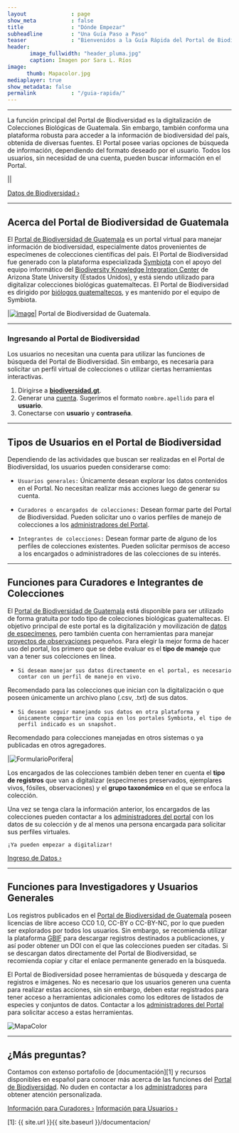 ```yaml
---
layout              : page
show_meta           : false
title               : "Dónde Empezar"
subheadline         : "Una Guía Paso a Paso"
teaser              : "Bienvenidos a la Guía Rápida del Portal de Biodiversidad de Guatemala. En esta sección pueden encontrar los primeros pasos para utilizar esta plataforma especializada en información de biodiversidad."
header: 
       image_fullwidth: "header_pluma.jpg"
       caption: Imagen por Sara L. Ríos
image: 
      thumb: Mapacolor.jpg
mediaplayer: true
show_metadata: false           
permalink           : "/guia-rapida/"
---
```


---

La función principal del Portal de Biodiversidad es la digitalización de Colecciones Biológicas de Guatemala. Sin embargo, también conforma una plataforma robusta para acceder a la información de biodiversidad del país, obtenida de diversas fuentes. El Portal posee varias opciones de búsqueda de información, dependiendo del formato deseado por el usuario. Todos los usuarios, sin necesidad de una cuenta, pueden buscar información en el Portal.

|<img class="t60" src="{{ site.urlimg }}Portal2.jpg" alt="">|

<a class="radius button small" href="{{ site.url }}{{ site.baseurl }}/datos/">Datos de Biodiversidad ›</a>

---

## Acerca del Portal de Biodiversidad de Guatemala

El [Portal de Biodiversidad de Guatemala](https://biodiversidad.gt) es un portal virtual para manejar información de biodiversidad, especialmente datos provenientes de especímenes de colecciones científicas del país. El Portal de Biodiversidad fue generado con la plataforma especializada [Symbiota](https://symbiota.org/es) con el apoyo del equipo informático del [Biodiversity Knowledge Integration Center](https://biokic.asu.edu/) de Arizona State University (Estados Unidos), y está siendo utilizado para digitalizar colecciones biológicas guatemaltecas. El Portal de Biodiversidad es dirigido por [biólogos guatemaltecos](https://biodiversidadgt.github.io/docs/contactos/), y es mantenido por el equipo de Symbiota.

|[![image](https://github.com/biodiversidadgt/docs/blob/gh-pages/images/Portal2.jpg?raw=true)](https://biodiversidad.gt)|
Portal de Biodiversidad de Guatemala.

----

### Ingresando al Portal de Biodiversidad

Los usuarios no necesitan una cuenta para utilizar las funciones de búsqueda del Portal de Biodiversidad. Sin embargo, es necesaria para solicitar un perfil virtual de colecciones o utilizar ciertas herramientas interactivas. 

1. Dirigirse a [**biodiversidad.gt**](https://biodiversidad.gt).
1. Generar una [cuenta](https://biodiversidad.gt/portal/profile/newprofile.php). Sugerimos el formato `nombre.apellido` para el **usuario**.
1. Conectarse con **usuario** y **contraseña**.

---

## Tipos de Usuarios en el Portal de Biodiversidad

Dependiendo de las actividades que buscan ser realizadas en el Portal de Biodiversidad, los usuarios pueden considerarse como:

- `Usuarios generales:` Únicamente desean explorar los datos contenidos en el Portal. No necesitan realizar más acciones luego de generar su cuenta.

- `Curadores o encargados de colecciones:` Desean formar parte del Portal de Biodiversidad. Pueden solicitar uno o varios perfiles de manejo de colecciones a los [administradores del Portal](https://biodiversidadgt.github.io/docs/contactos/).

- `Integrantes de colecciones:` Desean formar parte de alguno de los perfiles de colecciones existentes. Pueden solicitar permisos de acceso a los encargados o administradores de las colecciones de su interés.

---

## Funciones para Curadores e Integrantes de Colecciones

El [Portal de Biodiversidad de Guatemala](https://biodiversidad.gt) está disponible para ser utilizado de forma gratuita por todo tipo de colecciones biológicas guatemaltecas. El objetivo principal de este portal es la digitalización y movilización de [datos de especímenes](https://biodiversidad.gt/portal/collections/list.php?db=21&hasimages=1&taxa=Solanaceae&usethes=1&taxontype=2), pero también cuenta con herramientas para manejar [proyectos de observaciones](https://biodiversidad.gt/portal/collections/list.php?db=7&reset=1&country=Guatemala&state=&county=) pequeños. Para elegir la mejor forma de hacer uso del portal, los primero que se debe evaluar es el **tipo de manejo** que van a tener sus colecciones en línea.

- `Si desean manejar sus datos directamente en el portal, es necesario contar con un perfil de manejo en vivo.`

Recomendado para las colecciones que inician con la digitalización o que poseen únicamente un archivo plano (.csv, .txt) de sus datos.

- `Si desean seguir manejando sus datos en otra plataforma y únicamente compartir una copia en los portales Symbiota, el tipo de perfil indicado es un snapshot.`

Recomendado para colecciones manejadas en otros sistemas o ya publicadas en otros agregadores.

|![FormularioPorifera](https://github.com/biodiversidadgt/docs/assets/69399374/a994435a-493c-41a2-8f37-15bdd9d51a25)|


Los encargados de las colecciones también deben tener en cuenta el **tipo de registros** que van a digitalizar (especímenes preservados, ejemplares vivos, fósiles, observaciones) y el **grupo taxonómico** en el que se enfoca la colección.

Una vez se tenga clara la información anterior, los encargados de las colecciones pueden contactar a los [administradores del portal](https://biodiversidadgt.github.io/docs/contactos/) con los datos de su colección y de al menos una persona encargada para solicitar sus perfiles virtuales.

`¡Ya pueden empezar a digitalizar!`

<a class="radius button small" href="{{ site.url }}{{ site.baseurl }}/ingreso-datos/">Ingreso de Datos ›</a>


---

## Funciones para Investigadores y Usuarios Generales

Los registros publicados en el [Portal de Biodiversidad de Guatemala](https://biodiversidad.gt) poseen licencias de libre acceso CC0 1.0, CC-BY o CC-BY-NC, por lo que pueden ser explorados por todos los usuarios. Sin embargo, se recomienda utilizar la plataforma [GBIF](https://www.gbif.org/installation/81a4adb0-0d86-420e-8b5e-7583985d1b6f) para descargar registros destinados a publicaciones, y así poder obtener un DOI con el que las colecciones pueden ser citadas. Si se descargan datos directamente del Portal de Biodiversidad, se recomienda copiar y citar el enlace permanente generado en la búsqueda.

El Portal de Biodiversidad posee herramientas de búsqueda y descarga de registros e imágenes. No es necesario que los usuarios generen una cuenta para realizar estas acciones, sin sin embargo, deben estar registrados para tener acceso a herramientas adicionales como los editores de listados de especies y conjuntos de datos. Contactar a los [administradores del Portal](https://biodiversidadgt.github.io/docs/contactos/) para solicitar acceso a estas herramientas.

![MapaColor](https://biodiversidadgt.github.io/docs/images/Mapacolor.jpg)

---

## ¿Más preguntas?

Contamos con extenso portafolio de [documentación][1] y recursos disponibles en español para conocer más acerca de las funciones del [Portal de Biodiversidad](https://biodiversidad.gt). No duden en contactar a los [administradores](https://biodiversidadgt.github.io/docs/contactos/) para obtener atención personalizada.

<a class="radius button small" href="{{ site.url }}{{ site.baseurl }}/curadores/">Información para Curadores ›</a>
<a class="radius button small" href="{{ site.url }}{{ site.baseurl }}/usuarios/">Información para Usuarios ›</a>


 [1]: {{ site.url }}{{ site.baseurl }}/documentacion/
